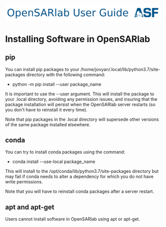 [![OpenSARlab Header](assets/OSL_user_guide_header.png)](OpenSARlab_user_guide.md)

# Installing Software in OpenSARlab

## pip
You can install pip packages to your /home/jovyan/.local/lib/python3.7/site-packages directory with the following command:
- python -m pip install --user package_name

It is important to use the  --user argument. This will install the package to your .local directory, avoiding any permission issues, and insuring that the package installation will persist when the OpenSARlab server restarts (so you don't have to reinstall it every time). 

Note that pip packages in the .local directory will supersede other versions of the same package installed elsewhere.   

## conda 
You can try to install conda packages using the command:
- conda install --use-local package_name

This will install to the /opt/conda/lib/python3.7/site-packages directory but may fail if conda needs to alter a dependency for which you do not have write permissions. 

Note that you will have to reinstall conda packages after a server restart. 

## apt and apt-get
Users cannot install software in OpenSARlab using apt or apt-get.

